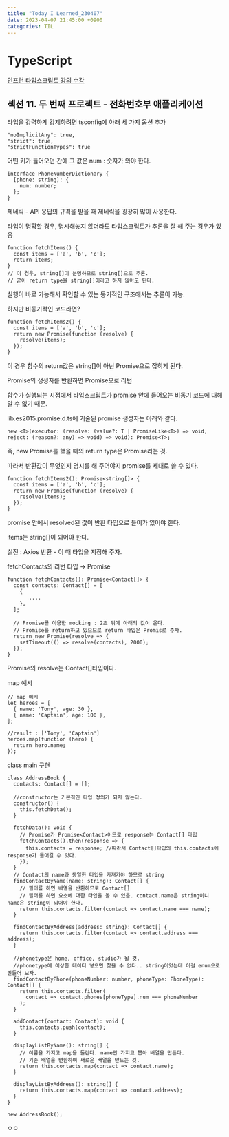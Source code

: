 ```yaml
---
title: "Today I Learned_230407"
date: 2023-04-07 21:45:00 +0900
categories: TIL
---
```


# TypeScript
[인프런 타입스크립트 강의 수강](https://www.inflearn.com/course/%ED%83%80%EC%9E%85%EC%8A%A4%ED%81%AC%EB%A6%BD%ED%8A%B8-%EC%9E%85%EB%AC%B8/dashboard)

## 섹션 11. 두 번째 프로젝트 - 전화번호부 애플리케이션

타입을 강력하게 강제하려면 tsconfig에 아래 세 가지 옵션 추가

```tsx
"noImplicitAny": true,
"strict": true,
"strictFunctionTypes": true
```

어떤 키가 들어오던 간에 그 값은 num : 숫자가 와야 한다.

```tsx
interface PhoneNumberDictionary {
  [phone: string]: {
    num: number;
  };
}
```

제네릭 - API 응답의 규격을 받을 때 제네릭을 굉장히 많이 사용한다.

타입이 명확할 경우, 명시해놓지 않더라도 타입스크립트가 추론을 잘 해 주는 경우가 있음

```tsx
function fetchItems() {
  const items = ['a', 'b', 'c'];
  return items;
}
// 이 경우, string[]이 분명하므로 string[]으로 추론.
// 굳이 return type을 string[]이라고 하지 않아도 된다.
```

실행이 바로 가능해서 확인할 수 있는 동기적인 구조에서는 추론이 가능.

하지만 비동기적인 코드라면?

```tsx
function fetchItems2() {
  const items = ['a', 'b', 'c'];
  return new Promise(function (resolve) {
    resolve(items);
  });
}
```

이 경우 함수의 return값은 string[]이 아닌 Promise<unknown>으로 잡히게 된다.

Promise의 생성자를 반환하면 Promise<unknown>으로 리턴

함수가 실행되는 시점에서 타입스크립트가 promise 안에 들어오는 비동기 코드에 대해 알 수 없기 때문.

lib.es2015.promise.d.ts에 기술된 promise 생성자는 아래와 같다.

```tsx
new <T>(executor: (resolve: (value?: T | PromiseLike<T>) => void, reject: (reason?: any) => void) => void): Promise<T>;
```

즉, new Promise를 했을 때의 return type은 Promise<T>라는 것.

따라서 반환값이 무엇인지 명시를 해 주어야지 promise를 제대로 쓸 수 있다.

```tsx
function fetchItems2(): Promise<string[]> {
  const items = ['a', 'b', 'c'];
  return new Promise(function (resolve) {
    resolve(items);
  });
}
```

promise 안에서 resolved된 값이 반환 타입으로 들어가 있어야 한다.

items는 string[]이 되어야 한다.

실전 : Axios 반환 - 이 때 타입을 지정해 주자.

fetchContacts의 리턴 타입 → Promise

```tsx
function fetchContacts(): Promise<Contact[]> {
  const contacts: Contact[] = [
    {
       ....
    },
  ];

  // Promise를 이용한 mocking : 2초 뒤에 아래의 값이 온다.
  // Promise를 return하고 있으므로 return 타입은 Promis로 주자.
  return new Promise(resolve => {
    setTimeout(() => resolve(contacts), 2000);
  });
}
```

Promise의 resolve는 Contact[]타입이다.

map 예시

```tsx
// map 예시
let heroes = [
  { name: 'Tony', age: 30 },
  { name: 'Captain', age: 100 },
];

//result : ['Tony', 'Captain']
heroes.map(function (hero) {
  return hero.name;
});
```

class main 구현

```tsx
class AddressBook {
  contacts: Contact[] = [];

  //constructor는 기본적인 타입 정의가 되지 않는다.
  constructor() {
    this.fetchData();
  }

  fetchData(): void {
    // Promise가 Promise<Contact>이므로 response는 Contact[] 타입
    fetchContacts().then(response => {
      this.contacts = response; //따라서 Contact[]타입의 this.contacts에 response가 들어갈 수 있다.
    });
  }
  // Contact의 name과 동일한 타입을 가져가야 하므로 string
  findContactByName(name: string): Contact[] {
    // 필터를 하면 배열을 반환하므로 Contact[]
    // 필터를 하면 요소에 대한 타입을 볼 수 있음. contact.name은 string이니 name은 string이 되어야 한다.
    return this.contacts.filter(contact => contact.name === name);
  }

  findContactByAddress(address: string): Contact[] {
    return this.contacts.filter(contact => contact.address === address);
  }

  //phonetype은 home, office, studio가 될 것.
  //phonetype에 이상한 데이터 넣으면 찾을 수 없다.. string이었는데 이걸 enum으로 만들어 보자.
  findContactByPhone(phoneNumber: number, phoneType: PhoneType): Contact[] {
    return this.contacts.filter(
      contact => contact.phones[phoneType].num === phoneNumber
    );
  }

  addContact(contact: Contact): void {
    this.contacts.push(contact);
  }

  displayListByName(): string[] {
    // 이름을 가지고 map을 돌린다. name만 가지고 뽑아 배열을 만든다.
    // 기존 배열을 변환하여 새로운 배열을 만드는 것.
    return this.contacts.map(contact => contact.name);
  }

  displayListByAddress(): string[] {
    return this.contacts.map(contact => contact.address);
  }
}

new AddressBook();
```

ㅇㅇ